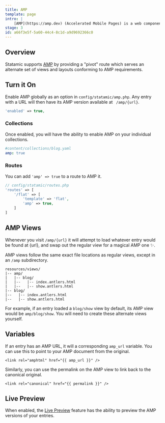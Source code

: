 ```yaml
---
title: AMP
template: page
intro: |
    [AMP](https://amp.dev) (Accelerated Mobile Pages) is a web component framework by Google to serve fast, content-optimized versions of your websites.
stage: 3
id: a66f3e5f-5a60-44c4-8c1d-a9d9692366c0
---
```

## Overview

Statamic supports [AMP]((https://amp.dev)) by providing a "pivot" route which serves an alternate set of views and layouts conforming to AMP requirements.

## Turn it On

Enable AMP globally as an option in `config/statamic/amp.php`. Any entry with a URL will then have its AMP version available at ` /amp/{url}`.

``` php
'enabled' => true,
```

### Collections
Once enabled, you will have the ability to enable AMP on your individual collections.

``` yaml
#content/collections/blog.yaml
amp: true
```

### Routes
You can add `'amp' => true` to a route to AMP it.

``` php
// config/statamic/routes.php
'routes' => [
    '/flat' => [
        'template' => 'flat',
        'amp' => true,
    ]
]
```

## AMP Views

Whenever you visit `/amp/{url}` it will attempt to load whatever entry would be found at {url}, and swap out the regular view for a magical AMP one ✨.

AMP views follow the same exact file locations as regular views, except in an `/amp` subdirectory.

``` files
resources/views/
|-- amp/
|   |-- blog/
|   |--   |-- index.antlers.html
|   |--   |-- show.antlers.html
|-- blog/
|--   |-- index.antlers.html
|--   |-- show.antlers.html

```

For example, if an entry loaded a `blog/show` view by default, its AMP view would be `amp/blog/show`. You will need to create these alternate views yourself.

## Variables

If an entry has an AMP URL, it will a corresponding `amp_url` variable. You can use this to point to your AMP document from the original.

```
<link rel="amphtml" href="{{ amp_url }}" />
```

Similarly, you can use the permalink on the AMP view to link back to the canonical original.

```
<link rel="canonical" href="{{ permalink }}" />
```

## Live Preview

When enabled, the [Live Preview](/live-preview) feature has the ability to preview the AMP versions of your entries.
